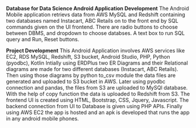 
**Database for Data Science Android Application Development**
The Android Mobile application retrievs data from AWS MySQL and Redshift containing two databases named Instacart, ABC Retails on to the front end by SQL commands given on the UI frontend. There are radio buttons to choose between DBMS, and dropdown to choose databses. A text box to run SQL query and Run, Reset buttons.

**Project Development**
This Android Application involves AWS services like EC2, RDS MySQL, Redshift, S3 bucket, Android Studio, PHP, Python (pyodbc), Kotlin
Intially using ERDPlus two ER Diagrams and their Relational diagrams are made for two different databases (Instacart, ABC Retails).
Then using those diagrams by python to_csv module the data files are generated and uploaded to S3 bucket in AWS.
Later using pyodbc connection and pandas, the files from S3 are uploaded to MySQl database.
With the help of copy function the data is uploaded to Redshift from S3.
The frontend UI is created using HTML, Bootstrap, CSS, Jquery, Javascript.
The backend connection from UI to Database is given using PHP APIs.
Finally using AWS EC2 the app is hosted and an apk is developed that runs the app in any android mobile phones.
